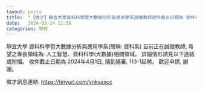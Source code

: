 ```yaml
---
layout: posts
title:  "【徵才】靜宜大學資料科學暨大數據分析與應用學系誠徵教師收件截止日期為 收件4月1日止"
date:   2024-03-24 11:56
categories: 學校
---
```

靜宜大學 資料科學暨大數據分析與應用學系(簡稱: 資科系) 目前正在誠徵教師, 希望之專長領域為: 人工智慧、資料科學(大數據)相關領域。 詳細情形請見以下連結或附檔。 收件截止日期為 2024年4月1日, 隨到隨審, 113-1起聘。 歡迎申請, 謝謝。

徵才訊息連結:  https://tinyurl.com/ynksaxcc